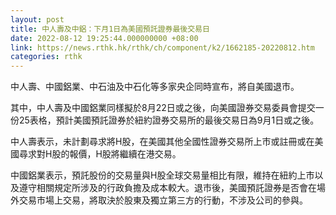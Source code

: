 ```yaml
---
layout: post
title: 中人壽及中鋁：下月1日為美國預託證券最後交易日
date: 2022-08-12 19:25:44.000000000 +08:00
link: https://news.rthk.hk/rthk/ch/component/k2/1662185-20220812.htm
categories: rthk
---
```


中人壽、中國鋁業、中石油及中石化等多家央企同時宣布，將自美國退市。

其中，中人壽及中國鋁業同樣擬於8月22日或之後，向美國證券交易委員會提交一份25表格，預計美國預託證券於紐約證券交易所的最後交易日為9月1日或之後。

中人壽表示，未計劃尋求將H股，在美國其他全國性證券交易所上市或註冊或在美國尋求對H股的報價，H股將繼續在港交易。

中國鋁業表示，預託股份的交易量與H股全球交易量相比有限，維持在紐約上市以及遵守相關規定所涉及的行政負擔及成本較大。退市後，美國預託證券是否會在場外交易市場上交易，將取決於股東及獨立第三方的行動，不涉及公司的參與。
